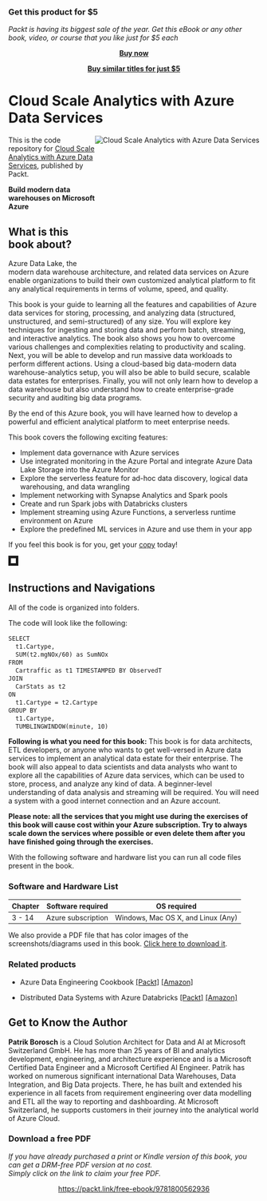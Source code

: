 
### Get this product for $5

<i>Packt is having its biggest sale of the year. Get this eBook or any other book, video, or course that you like just for $5 each</i>


<b><p align='center'>[Buy now](https://packt.link/9781800562936)</p></b>


<b><p align='center'>[Buy similar titles for just $5](https://subscription.packtpub.com/search)</p></b>


# Cloud Scale Analytics with Azure Data Services

<a href="https://www.packtpub.com/product/cloud-scale-analytics-with-azure-data-services/9781800562936?utm_source=github&utm_medium=repository&utm_campaign=9781800562936"><img src="https://static.packt-cdn.com/products/9781800562936/cover/smaller" alt="Cloud Scale Analytics with Azure Data Services" height="256px" align="right"></a>

This is the code repository for [Cloud Scale Analytics with Azure Data Services](https://www.packtpub.com/product/cloud-scale-analytics-with-azure-data-services/9781800562936?utm_source=github&utm_medium=repository&utm_campaign=9781800562936), published by Packt.

**Build modern data warehouses on Microsoft Azure**

## What is this book about?
Azure Data Lake, the modern data warehouse architecture, and related data services on Azure enable organizations to build their own customized analytical platform to fit any analytical requirements in terms of volume, speed, and quality.

This book is your guide to learning all the features and capabilities of Azure data services for storing, processing, and analyzing data (structured, unstructured, and semi-structured) of any size. You will explore key techniques for ingesting and storing data and perform batch, streaming, and interactive analytics. The book also shows you how to overcome various challenges and complexities relating to productivity and scaling. Next, you will be able to develop and run massive data workloads to perform different actions. Using a cloud-based big data-modern data warehouse-analytics setup, you will also be able to build secure, scalable data estates for enterprises. Finally, you will not only learn how to develop a data warehouse but also understand how to create enterprise-grade security and auditing big data programs.

By the end of this Azure book, you will have learned how to develop a powerful and efficient analytical platform to meet enterprise needs.

This book covers the following exciting features: 
* Implement data governance with Azure services
* Use integrated monitoring in the Azure Portal and integrate Azure Data Lake Storage into the Azure Monitor
* Explore the serverless feature for ad-hoc data discovery, logical data warehousing, and data wrangling
* Implement networking with Synapse Analytics and Spark pools
* Create and run Spark jobs with Databricks clusters
* Implement streaming using Azure Functions, a serverless runtime environment on Azure
* Explore the predefined ML services in Azure and use them in your app

If you feel this book is for you, get your [copy](https://www.amazon.com/dp/1800562934) today!

<a href="https://www.packtpub.com/?utm_source=github&utm_medium=banner&utm_campaign=GitHubBanner"><img src="https://raw.githubusercontent.com/PacktPublishing/GitHub/master/GitHub.png" alt="https://www.packtpub.com/" border="5" /></a>

## Instructions and Navigations
All of the code is organized into folders.

The code will look like the following:
```
SELECT
  t1.Cartype,
  SUM(t2.mgNOx/60) as SumNOx
FROM
  Cartraffic as t1 TIMESTAMPED BY ObservedT
JOIN
  CarStats as t2
ON
  t1.Cartype = t2.Cartype
GROUP BY
  t1.Cartype,
  TUMBLINGWINDOW(minute, 10)

```

**Following is what you need for this book:**
This book is for data architects, ETL developers, or anyone who wants to get well-versed in Azure data services to implement an analytical data estate for their enterprise. The book will also appeal to data scientists and data analysts who want to explore all the capabilities of Azure data services, which can be used to store, process, and analyze any kind of data. A beginner-level understanding of data analysis and streaming will be required. You will need a system with a good internet connection and an Azure account.

**Please note: all the services that you might use during the exercises of this book will cause cost within your Azure subscription. Try to always scale down the services where possible or even delete them after you have finished going through the exercises.**

With the following software and hardware list you can run all code files present in the book.

### Software and Hardware List

| Chapter  | Software required                                                                    | OS required                        |
| -------- | -------------------------------------------------------------------------------------| -----------------------------------|
| 3 - 14   |   Azure subscription                                                                 | Windows, Mac OS X, and Linux (Any) |

We also provide a PDF file that has color images of the screenshots/diagrams used in this book. [Click here to download it](https://static.packt-cdn.com/downloads/9781800562936_ColorImages.pdf).


### Related products <Other books you may enjoy>
* Azure Data Engineering Cookbook [[Packt]](https://www.packtpub.com/product/azure-data-engineering-cookbook/9781800206557?utm_source=github&utm_medium=repository&utm_campaign=9781800206557) [[Amazon]](https://www.amazon.com/dp/1800206550)

* Distributed Data Systems with Azure Databricks [[Packt]](https://www.packtpub.com/product/distributed-data-systems-with-azure-databricks/9781838647216?utm_source=github&utm_medium=repository&utm_campaign=9781838647216) [[Amazon]](https://www.amazon.com/dp/183864721X)

## Get to Know the Author
**Patrik Borosch** is a Cloud Solution Architect for Data and AI at Microsoft Switzerland GmbH. He has more than 25 years of BI and analytics development, engineering, and architecture experience and is a Microsoft Certified Data Engineer and a Microsoft Certified AI Engineer. Patrik has worked on numerous significant international Data Warehouses, Data Integration, and Big Data projects. There, he has built and extended his experience in all facets from requirement engineering over data modelling and ETL all the way to reporting and dashboarding. At Microsoft Switzerland, he supports customers in their journey into the analytical world of Azure Cloud.
  
### Download a free PDF

 <i>If you have already purchased a print or Kindle version of this book, you can get a DRM-free PDF version at no cost.<br>Simply click on the link to claim your free PDF.</i>
<p align="center"> <a href="https://packt.link/free-ebook/9781800562936">https://packt.link/free-ebook/9781800562936 </a> </p>